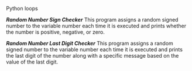 Python loops


***Random Number Sign Checker***
This program assigns a random signed number to the variable number each time it is executed and prints whether the number is positive, negative, or zero.

***Random Number Last Digit Checker***
This program assigns a random signed number to the variable number each time it is executed and prints the last digit of the number along with a specific message based on the value of the last digit.